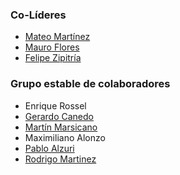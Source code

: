 ### Co-Líderes
* [Mateo Martínez](mailto://mateo.martinez@owasp.org)
* [Mauro Flores](mailto://mauro.flores@owasp.org)
* [Felipe Zipitría](mailto://felipe.zipitria@owasp.org)

### Grupo estable de colaboradores
* Enrique Rossel
* [Gerardo Canedo](mailto://gerardo.canedo@owasp.org)
* [Martín Marsicano](mailto://martin.marsicano@owasp.org)
* Maximiliano Alonzo
* [Pablo Alzuri](mailto://pablo.alzuri@owasp.org)
* [Rodrigo Martinez](mailto://rodrigo.martinez@owasp.org)
